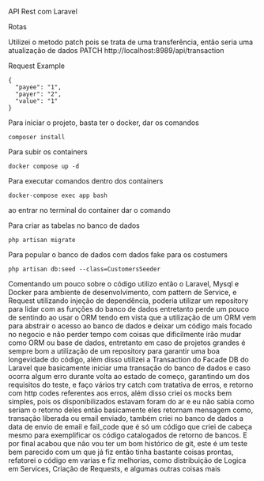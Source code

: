 API Rest com Laravel

Rotas

Utilizei o metodo patch pois se trata de uma transferência, então seria uma atualização de dados
PATCH http://localhost:8989/api/transaction

Request Example
```
{  
  "payee": "1",
  "payer": "2",
  "value": "1"
}
```
Para iniciar o projeto, basta ter o docker, dar os comandos
```
composer install
```
Para subir os containers
```
docker compose up -d
```
Para executar comandos dentro dos containers
```
docker-compose exec app bash
```

ao entrar no terminal do container dar o comando

Para criar as tabelas no banco de dados
```
php artisan migrate
```

Para popular o banco de dados com dados fake para os costumers
```
php artisan db:seed --class=CustomersSeeder
```

Comentando um pouco sobre o código utilizo então o Laravel, Mysql e Docker para ambiente de desenvolvimento, com pattern de Service, e Request utilizando injeção de dependência, poderia utilizar um repository para lidar com as funções do banco de dados entretanto perde um pouco de sentindo ao usar o ORM tendo em vista que a utilização de um ORM vem para abstrair o acesso ao banco de dados e deixar um código mais focado no negocio e não perder tempo com coisas que dificilmente irão mudar como ORM ou base de dados, entretanto em caso de projetos grandes é sempre bom a utilização de um repository para garantir uma boa longevidade do código, além disso utilizei a Transaction do Facade DB do Laravel que basicamente iniciar uma transação do banco de dados e caso ocorra algum erro durante volta ao estado de começo, garantindo um dos requisitos do teste, e faço vários try catch com tratativa de erros, e retorno com http codes referentes aos erros, além disso criei os mocks bem simples, pois os disponibilizados estavam foram do ar e eu não sabia como seriam o retorno deles então basicamente eles retornam mensagem como, transação liberada ou email enviado, também criei no banco de dados a data de envio de email e fail_code que é só um código que criei de cabeça mesmo para exemplificar os código catalogados de retorno de bancos. E por final acabou que não vou ter um bom histórico de git, este é um teste bem parecido com um que já fiz então tinha bastante coisas prontas, refatorei o código em varias e fiz melhorias, como distribuição de Logica em Services, Criação de Requests, e algumas outras coisas mais